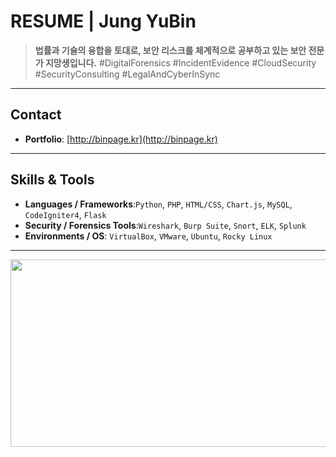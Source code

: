 # RESUME | Jung YuBin

> **법률과 기술의 융합을 토대로, 보안 리스크를 체계적으로 공부하고 있는 보안 전문가 지망생입니다.**
> #DigitalForensics #IncidentEvidence #CloudSecurity #SecurityConsulting #LegalAndCyberInSync

---

## Contact

- **Portfolio**: [http://binpage.kr](http://binpage.kr)

---

## Skills & Tools

- **Languages / Frameworks**:`Python`, `PHP`, `HTML/CSS`, `Chart.js`, `MySQL`, `CodeIgniter4`, `Flask`
- **Security / Forensics Tools**:`Wireshark`, `Burp Suite`, `Snort`, `ELK`, `Splunk`
- **Environments / OS**:
  `VirtualBox`, `VMware`, `Ubuntu`, `Rocky Linux`

---

<a href="https://www.gitanimals.org/en_US?utm_medium=image&utm_source=BIN2PAGE&utm_content=farm">
<img
  src="https://render.gitanimals.org/farms/BIN2PAGE"
  width="600"
  height="300"
/>
</a>
